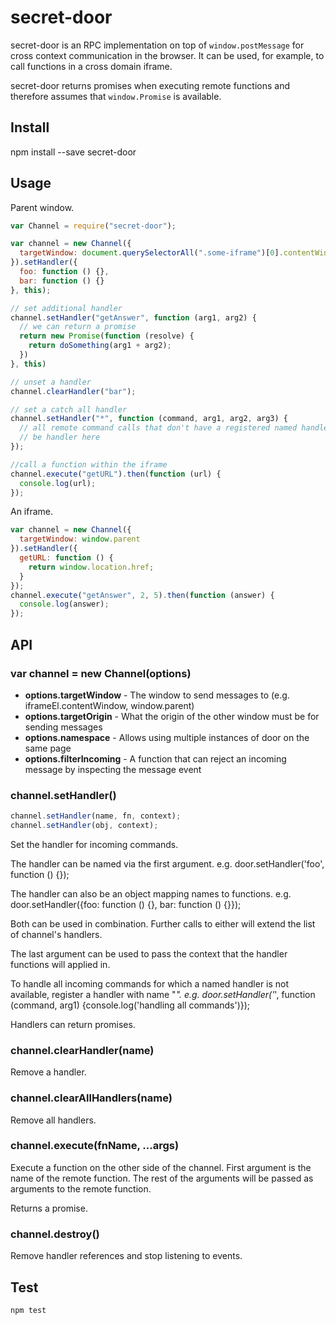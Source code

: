# secret-door

secret-door is an RPC implementation on top of `window.postMessage` for cross context communication in the browser. It can be used, for example, to call functions in a cross domain iframe.

secret-door returns promises when executing remote functions and therefore assumes that `window.Promise` is available.

## Install

npm install --save secret-door

## Usage

Parent window.

```js
var Channel = require("secret-door");

var channel = new Channel({
  targetWindow: document.querySelectorAll(".some-iframe")[0].contentWindow
}).setHandler({
  foo: function () {},
  bar: function () {}
}, this);

// set additional handler
channel.setHandler("getAnswer", function (arg1, arg2) {
  // we can return a promise
  return new Promise(function (resolve) {
    return doSomething(arg1 + arg2);
  })
}, this)

// unset a handler
channel.clearHandler("bar");

// set a catch all handler
channel.setHandler("*", function (command, arg1, arg2, arg3) {
  // all remote command calls that don't have a registered named handler can
  // be handler here
});

//call a function within the iframe
channel.execute("getURL").then(function (url) {
  console.log(url);
});
```

An iframe.

```js
var channel = new Channel({
  targetWindow: window.parent
}).setHandler({
  getURL: function () {
    return window.location.href;
  }
});
channel.execute("getAnswer", 2, 5).then(function (answer) {
  console.log(answer);
});
```

## API

### var channel = new Channel(options)

* **options.targetWindow** - The window to send messages to (e.g. iframeEl.contentWindow, window.parent)
* **options.targetOrigin** - What the origin of the other window must be for sending messages
* **options.namespace** - Allows using multiple instances of door on the same page
* **options.filterIncoming** - A function that can reject an incoming message by inspecting the message event

### channel.setHandler()

```js
channel.setHandler(name, fn, context);
channel.setHandler(obj, context);
```

Set the handler for incoming commands.

The handler can be named via the first argument.
e.g. door.setHandler('foo', function () {});

The handler can also be an object mapping names to functions.
e.g. door.setHandler({foo: function () {}, bar: function () {}});

Both can be used in combination. Further calls to either will extend the list of channel's handlers.

The last argument can be used to pass the context that the handler functions will applied in.

To handle all incoming commands for which a named handler is not available, register a handler with name "*".
e.g. door.setHandler('*', function (command, arg1) {console.log('handling all commands')});

Handlers can return promises.

### channel.clearHandler(name)

Remove a handler.

### channel.clearAllHandlers(name)

Remove all handlers.

### channel.execute(fnName, ...args)

Execute a function on the other side of the channel. First argument is the name of the remote function. The rest of the arguments will be passed as arguments to the remote function.

Returns a promise.

### channel.destroy()

Remove handler references and stop listening to events.


## Test

```
npm test
```